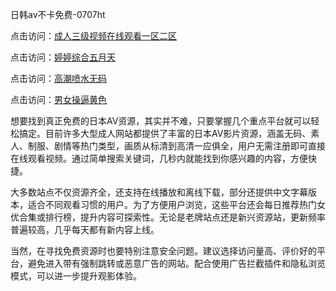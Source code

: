 
日韩av不卡免费-0707ht


点击访问：<a href="https://bsdf-5f5.pages.dev/">成人三级视频在线观看一区二区</a>

点击访问：<a href="https://rtj-3zo.pages.dev/">婷婷综合五月天</a>

点击访问：<a href="https://gfd-5xg.pages.dev/">高潮喷水无码</a>

点击访问：<a href="https://fdhf-454.pages.dev/">男女操逼黄色</a>


想要找到真正免费的日本AV资源，其实并不难，只要掌握几个重点平台就可以轻松搞定。目前许多大型成人网站都提供了丰富的日本AV影片资源，涵盖无码、素人、制服、剧情等热门类型，画质从标清到高清一应俱全，用户无需注册即可直接在线观看视频。通过简单搜索关键词，几秒内就能找到你感兴趣的内容，方便快捷。

大多数站点不仅资源齐全，还支持在线播放和离线下载，部分还提供中文字幕版本，适合不同观看习惯的用户。为了方便用户浏览，这些平台还会每日推荐热门女优合集或排行榜，提升内容可探索性。无论是老牌站点还是新兴资源站，更新频率普遍较高，几乎每天都有新内容上线。

当然，在寻找免费资源时也要特别注意安全问题。建议选择访问量高、评价好的平台，避免进入带有强制跳转或恶意广告的网站。配合使用广告拦截插件和隐私浏览模式，可以进一步提升观影体验。

<span style="display:none;">[Canonical link](）</span>
